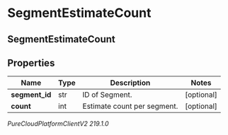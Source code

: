 # SegmentEstimateCount

## SegmentEstimateCount

## Properties

|Name | Type | Description | Notes|
|------------ | ------------- | ------------- | -------------|
| **segment_id** | str | ID of Segment. | [optional] |
| **count** | int | Estimate count per segment. | [optional] |



_PureCloudPlatformClientV2 219.1.0_
